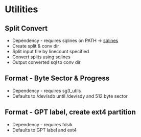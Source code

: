# Utilities

## Split Convert
  * Dependency - requires sqlines on PATH -> [sqlines](http://sqlines.com)
  * Create split & conv dir
  * Split input file by linecount specified
  * Convert splits using sqlines
  * Output converted sql to conv dir


## Format - Byte Sector & Progress
  * Dependency - requires sg3_utils
  * Defaults to /dev/sdb until /dev/sdy and 512 byte sector

## Format - GPT label, create ext4 partition
  * Dependency - requires fdsik
  * Defaults to GPT label and ext4
